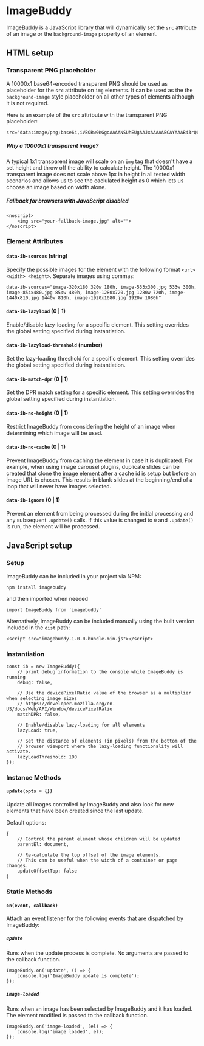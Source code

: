 # ImageBuddy
ImageBuddy is a JavaScript library that will dynamically set the `src` attribute of an image or the `background-image` property of an element.

## HTML setup
### Transparent PNG placeholder
A 10000x1 base64-encoded transparent PNG should be used as placeholder for the `src` attribute on `img` elements. It can be used as the the `background-image` style placeholder on all other types of elements although it is not required.

Here is an example of the `src` attribute with the transparent PNG placeholder:

```
src="data:image/png;base64,iVBORw0KGgoAAAANSUhEUgAAJxAAAAABCAYAAAB43rQLAAAAQElEQVR42u3BAQ0AAAgDoJvc6HczBzBNNgAAAAAAAAAAAAAAAAAAAAAAAAAAAAAAAAAAAAAAAAAAAAAAAAAAwDtsOwGAKz8gLwAAAABJRU5ErkJggg=="
```

##### Why a 10000x1 transparent image?
A typical 1x1 transparent image will scale on an `img` tag that doesn't have a set height and throw off the ability to calculate height. The 10000x1 transparent image does not scale above 1px in height in all tested width scenarios and allows us to see the caclulated height as 0 which lets us choose an image based on width alone.

##### Fallback for browsers with JavaScript disabled
```
<noscript>
	<img src="your-fallback-image.jpg" alt="">
</noscript>
```

### Element Attributes

#### `data-ib-sources` (string)
Specify the possible images for the element with the following format `<url> <width> <height>`. Separate images using commas:

```
data-ib-sources="image-320x180 320w 180h, image-533x300.jpg 533w 300h, image-854x480.jpg 854w 480h, image-1280x720.jpg 1280w 720h, image-1440x810.jpg 1440w 810h, image-1920x1080.jpg 1920w 1080h"
```

#### `data-ib-lazyload` (0 | 1)
Enable/disable lazy-loading for a specific element. This setting overrides the global setting specified during instantiation.

#### `data-ib-lazyload-threshold` (number)
Set the lazy-loading threshold for a specific element. This setting overrides the global setting specified during instantiation.

#### `data-ib-match-dpr` (0 | 1)
Set the DPR match setting for a specific element. This setting overrides the global setting specified during instantiation.

#### `data-ib-no-height` (0 | 1)
Restrict ImageBuddy from considering the height of an image when determining which image will be used.

#### `data-ib-no-cache` (0 | 1)
Prevent ImageBuddy from caching the element in case it is duplicated. For example, when using image carousel plugins, duplicate slides can be created that clone the image element after a cache id is setup but before an image URL is chosen. This results in blank slides at the beginning/end of a loop that will never have images selected.

#### `data-ib-ignore` (0 | 1)
Prevent an element from being processed during the initial processing and any subsequent `.update()` calls. If this value is changed to `0` and `.update()` is run, the element will be processed.


## JavaScript setup

### Setup
ImageBuddy can be included in your project via NPM:

`npm install imagebuddy`

and then imported when needed

`import ImageBuddy from 'imagebuddy'`

Alternatively, ImageBuddy can be included manually using the built version included in the `dist` path:

`<script src="imagebuddy-1.0.0.bundle.min.js"></script>`


### Instantiation
```
const ib = new ImageBuddy({
	// print debug information to the console while ImageBuddy is running
	debug: false,
	
	// Use the devicePixelRatio value of the browser as a multiplier when selecting image sizes
	// https://developer.mozilla.org/en-US/docs/Web/API/Window/devicePixelRatio
	matchDPR: false,
	
	// Enable/disable lazy-loading for all elements
	lazyLoad: true,
	
	// Set the distance of elements (in pixels) from the bottom of the
	// browser viewport where the lazy-loading functionality will activate.
	lazyLoadThreshold: 100
});
```

### Instance Methods

#### `update(opts = {})`

Update all images controlled by ImageBuddy and also look for new elements that have been created since the last update.

Default options:

```
{
	// Control the parent element whose children will be updated
	parentEl: document,
	
	// Re-calculate the top offset of the image elements.
	// This can be useful when the width of a container or page changes.
	updateOffsetTop: false
}
```


### Static Methods

#### `on(event, callback)`

Attach an event listener for the following events that are dispatched by ImageBuddy:

##### `update`
Runs when the update process is complete. No arguments are passed to the callback function.

```
ImageBuddy.on('update', () => {
	console.log('ImageBuddy update is complete');
});
```

##### `image-loaded`
Runs when an image has been selected by ImageBuddy and it has loaded. The element modified is passed to the callback function.

```
ImageBuddy.on('image-loaded', (el) => {
	console.log('image loaded', el);
});
```
